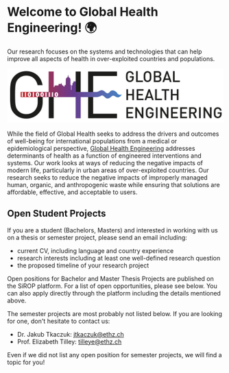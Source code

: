 # Welcome to Global Health Engineering! 🌍

Our research focuses on the systems and technologies that can help improve all aspects of health in over-exploited countries and populations.

![](ghe_logo.jpg)

While the field of Global Health seeks to address the drivers and outcomes of well-being for international populations from a medical or epidemiological perspective, [Global Health Engineering](https://ghe.ethz.ch/) addresses determinants of health as a function of engineered interventions and systems. Our work looks at ways of reducing the negative impacts of modern life, particularly in urban areas of over-exploited countries. Our research seeks to reduce the negative impacts of improperly managed human, organic, and anthropogenic waste while ensuring that solutions are affordable, effective, and acceptable to users.

## Open Student Projects

If you are a student (Bachelors, Masters) and interested in working with us on a thesis or semester project, please send an email including:

- current CV, including language and country experience
- research interests including at least one well-defined research question
- the proposed timeline of your research project

Open positions for Bachelor and Master Thesis Projects are published on the SiROP platform. For a list of open opportunities, please see below. You can also apply directly through the platform including the details mentioned above.

The semester projects are most probably not listed below. If you are looking for one, don't hesitate to contact us:
- Dr. Jakub Tkaczuk: jtkaczuk@ethz.ch
- Prof. Elizabeth Tilley: tilleye@ethz.ch

Even if we did not list any open position for semester projects, we will find a topic for you!
